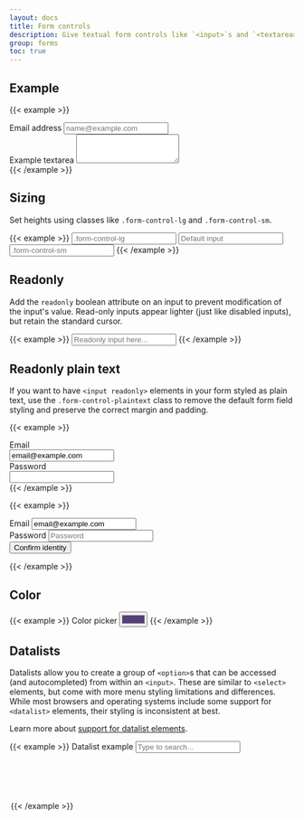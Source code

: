 ```yaml
---
layout: docs
title: Form controls
description: Give textual form controls like `<input>`s and `<textarea>`s an upgrade with custom styles, sizing, focus states, and more.
group: forms
toc: true
---
```


## Example

{{< example >}}
<div class="mb-3">
  <label for="exampleFormControlInput1" class="form-label">Email address</label>
  <input type="email" class="form-control" id="exampleFormControlInput1" placeholder="name@example.com">
</div>
<div class="mb-3">
  <label for="exampleFormControlTextarea1" class="form-label">Example textarea</label>
  <textarea class="form-control" id="exampleFormControlTextarea1" rows="3"></textarea>
</div>
{{< /example >}}

## Sizing

Set heights using classes like `.form-control-lg` and `.form-control-sm`.

{{< example >}}
<input class="form-control form-control-lg" type="text" placeholder=".form-control-lg" aria-label=".form-control-lg example">
<input class="form-control" type="text" placeholder="Default input" aria-label="deafult input example">
<input class="form-control form-control-sm" type="text" placeholder=".form-control-sm" aria-label=".form-control-sm example">
{{< /example >}}

## Readonly

Add the `readonly` boolean attribute on an input to prevent modification of the input's value. Read-only inputs appear lighter (just like disabled inputs), but retain the standard cursor.

{{< example >}}
<input class="form-control" type="text" placeholder="Readonly input here..." aria-label="readonly input example" readonly>
{{< /example >}}

## Readonly plain text

If you want to have `<input readonly>` elements in your form styled as plain text, use the `.form-control-plaintext` class to remove the default form field styling and preserve the correct margin and padding.

{{< example >}}
  <div class="mb-3 row">
    <label for="staticEmail" class="col-sm-2 col-form-label">Email</label>
    <div class="col-sm-10">
      <input type="text" readonly class="form-control-plaintext" id="staticEmail" value="email@example.com">
    </div>
  </div>
  <div class="mb-3 row">
    <label for="inputPassword" class="col-sm-2 col-form-label">Password</label>
    <div class="col-sm-10">
      <input type="password" class="form-control" id="inputPassword">
    </div>
  </div>
{{< /example >}}

{{< example >}}
<form class="row g-3">
  <div class="col-auto">
    <label for="staticEmail2" class="sr-only">Email</label>
    <input type="text" readonly class="form-control-plaintext" id="staticEmail2" value="email@example.com">
  </div>
  <div class="col-auto">
    <label for="inputPassword2" class="sr-only">Password</label>
    <input type="password" class="form-control" id="inputPassword2" placeholder="Password">
  </div>
  <div class="col-auto">
    <button type="submit" class="btn btn-primary mb-3">Confirm identity</button>
  </div>
</form>
{{< /example >}}

## Color

{{< example >}}
<label for="exampleColorInput" class="form-label">Color picker</label>
<input type="color" class="form-control form-control-color" id="exampleColorInput" value="#563d7c" title="Choose your color">
{{< /example >}}

## Datalists

Datalists allow you to create a group of `<option>`s that can be accessed (and autocompleted) from within an `<input>`. These are similar to `<select>` elements, but come with more menu styling limitations and differences. While most browsers and operating systems include some support for `<datalist>` elements, their styling is inconsistent at best.

Learn more about [support for datalist elements](https://caniuse.com/#feat=datalist).

{{< example >}}
<label for="exampleDataList" class="form-label">Datalist example</label>
<input class="form-control" list="datalistOptions" id="exampleDataList" placeholder="Type to search...">
<datalist id="datalistOptions">
  <option value="San Francisco">
  <option value="New York">
  <option value="Seattle">
  <option value="Los Angeles">
  <option value="Chicago">
</datalist>
{{< /example >}}
